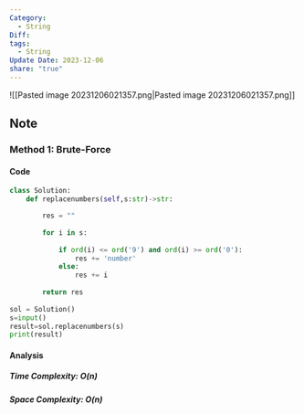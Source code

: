 ```yaml
---
Category:
  - String
Diff: 
tags:
  - String
Update Date: 2023-12-06
share: "true"
---
```


![[Pasted image 20231206021357.png|Pasted image 20231206021357.png]]
## Note
### Method 1: Brute-Force

#### Code
```python
class Solution:
    def replacenumbers(self,s:str)->str:

        res = ""
        
        for i in s:
            
            if ord(i) <= ord('9') and ord(i) >= ord('0'):
                res += 'number'
            else:
                res += i
                
        return res
        
sol = Solution()
s=input()
result=sol.replacenumbers(s)
print(result)
```
#### Analysis
##### Time Complexity: $O(n)$
##### Space Complexity: $O(n)$

